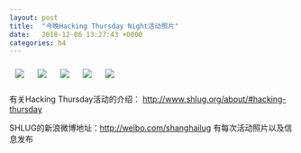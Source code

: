 ```yaml
---
layout: post
title:  "今晚Hacking Thursday Night活动照片"
date:   2018-12-06 13:27:43 +0000
categories: h4
---
```


[<img style='margin:10px;' src='/res2018/ic06.h4/ic06_1939_0200+08.1920p.jpg'>](/res2018/ic06.h4/ic06_1939_0200+08.JPG)
[<img style='margin:10px;' src='/res2018/ic06.h4/ic06_1958_1800+08.1920p.jpg'>](/res2018/ic06.h4/ic06_1958_1800+08.JPG)
[<img style='margin:10px;' src='/res2018/ic06.h4/ic06_1958_2700+08.1920p.jpg'>](/res2018/ic06.h4/ic06_1958_2700+08.JPG)
[<img style='margin:10px;' src='/res2018/ic06.h4/ic06_2041_2100+08.1920p.jpg'>](/res2018/ic06.h4/ic06_2041_2100+08.JPG)
[<img style='margin:10px;' src='/res2018/ic06.h4/ic06_2046_1800+08.1920p.jpg'>](/res2018/ic06.h4/ic06_2046_1800+08.JPG)

有关Hacking Thursday活动的介绍：
http://www.shlug.org/about/#hacking-thursday

SHLUG的新浪微博地址：http://weibo.com/shanghailug 有每次活动照片以及信息发布


